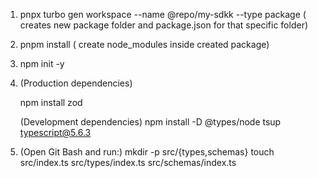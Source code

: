1) pnpx turbo gen workspace --name @repo/my-sdkk --type package ( creates new package folder and package.json for that specific folder)

2) pnpm install ( create node_modules inside created package) 

3) npm init -y

4) (Production dependencies)

    npm install zod

   (Development dependencies)
    npm install -D @types/node tsup typescript@5.6.3


5) (Open Git Bash and run:)
mkdir -p src/{types,schemas}
touch src/index.ts src/types/index.ts src/schemas/index.ts


